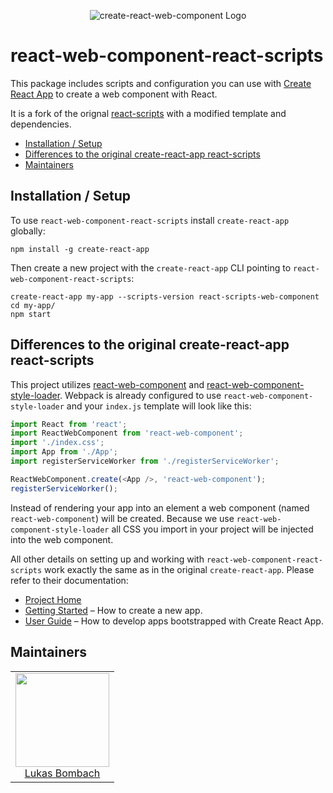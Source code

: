 <p align="center">
  <img alt="create-react-web-component Logo" src="https://github.com/WeltN24/create-react-web-component/blob/master/packages/react-scripts/docs/images/logo.png">
</p>

# react-web-component-react-scripts

This package includes scripts and configuration you can use with [Create React App](https://github.com/facebookincubator/create-react-app) to create a web component with React.

It is a fork of the orignal [react-scripts](https://github.com/facebookincubator/create-react-app/tree/master/packages/react-scripts) with a modified template and dependencies.

* [Installation / Setup](#installation-setup)
* [Differences to the original create-react-app react-scripts](#differences-to-the-original-create-react-app-react-scripts)
* [Maintainers](#maintainers)

## Installation / Setup

To use `react-web-component-react-scripts` install `create-react-app` globally:

```
npm install -g create-react-app
```

Then create a new project with the `create-react-app` CLI pointing to `react-web-component-react-scripts`:

```
create-react-app my-app --scripts-version react-scripts-web-component
cd my-app/
npm start
```

## Differences to the original create-react-app react-scripts

This project utilizes [react-web-component](https://github.com/WeltN24/react-web-component) and [react-web-component-style-loader](https://github.com/WeltN24/react-web-component-style-loader). Webpack is already configured to use `react-web-component-style-loader` and your `index.js` template will look like this:

```js
import React from 'react';
import ReactWebComponent from 'react-web-component';
import './index.css';
import App from './App';
import registerServiceWorker from './registerServiceWorker';

ReactWebComponent.create(<App />, 'react-web-component');
registerServiceWorker();
```

Instead of rendering your app into an element a web component (named `react-web-component`) will be created. Because we use `react-web-component-style-loader` all CSS you import in your project will be injected into the web component.

All other details on setting up and working with `react-web-component-react-scripts` work exactly the same as in the original `create-react-app`. Please refer to their documentation:

* [Project Home](https://github.com/facebookincubator/create-react-app)
* [Getting Started](https://github.com/facebookincubator/create-react-app/blob/master/README.md#getting-started) – How to create a new app.
* [User Guide](https://github.com/facebookincubator/create-react-app/blob/master/packages/react-scripts/template/README.md) – How to develop apps bootstrapped with Create React App.

## Maintainers

<table>
  <tbody>
    <tr>
      <td align="center">
        <a href="https://github.com/LukasBombach">
          <img width="150" height="150" src="https://github.com/LukasBombach.png?v=3&s=150">
          </br>
          Lukas Bombach
        </a>
      </td>
    </tr>
  <tbody>
</table>
